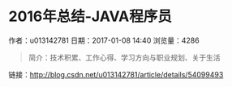 # 2016年总结-JAVA程序员
作者：u013142781
日期：2017-01-08 14:40
浏览量：4286
> 简介：技术积累、工作心得、学习方向与职业规划、关于生活

 链接：http://blog.csdn.net/u013142781/article/details/54099493
